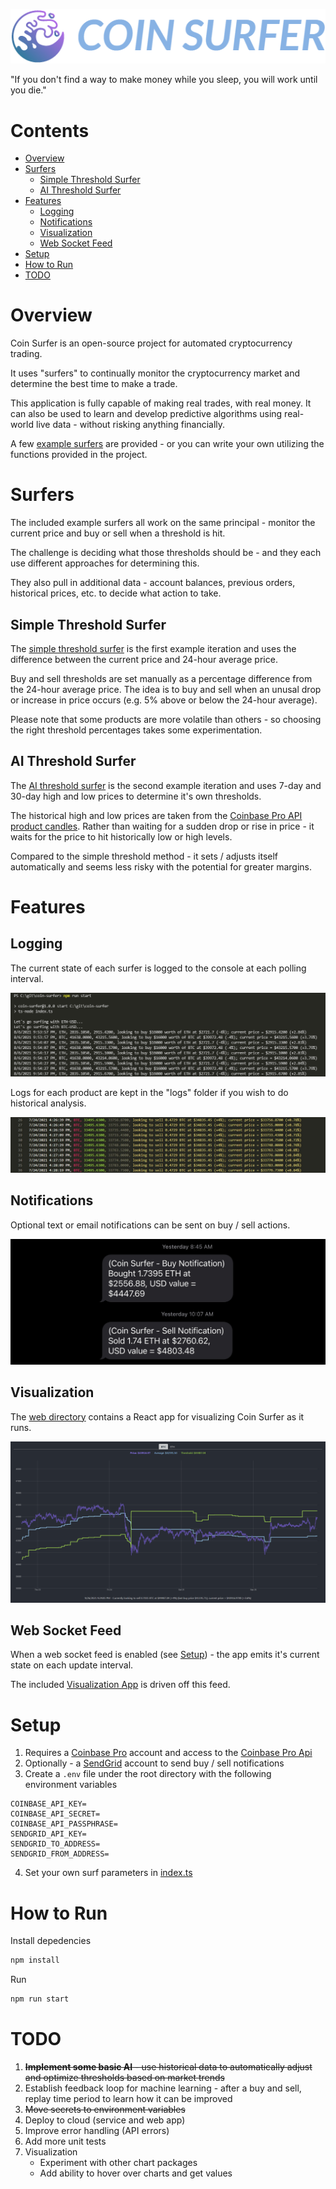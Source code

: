 ![logo](docs/images/logo.png)

"If you don't find a way to make money while you sleep, you will work until you die."

# Contents
- [Overview](#overview)
- [Surfers](#surfers)
    - [Simple Threshold Surfer](#simple-threshold-surfer)
    - [AI Threshold Surfer](#ai-threshold-surfer)   
- [Features](#features)
    - [Logging](#logging)
    - [Notifications](#notifications)
    - [Visualization](#visualization)
    - [Web Socket Feed](#web-socket-feed)
- [Setup](#setup)
- [How to Run](#how-to-run)
- [TODO](#todo)

# Overview

Coin Surfer is an open-source project for automated cryptocurrency trading. 

It uses "surfers" to continually monitor the cryptocurrency market and determine the best time to make a trade.

This application is fully capable of making real trades, with real money. It can also be used to learn and develop predictive algorithms using real-world live data - without risking anything financially. 

A few [example surfers](#surfers) are provided - or you can write your own utilizing the functions provided in the project.

# Surfers
The included example surfers all work on the same principal - monitor the current price and buy or sell when a threshold is hit.

The challenge is deciding what those thresholds should be - and they each use different approaches for determining this.

They also pull in additional data - account balances, previous orders, historical prices, etc. to decide what action to take.

## Simple Threshold Surfer
The [simple threshold surfer](https://github.com/husarms/coin-surfer/blob/master/surfers/simple-threshold.ts) is the first example iteration and uses the difference between the current price and 24-hour average price.

Buy and sell thresholds are set manually as a percentage difference from the 24-hour average price. The idea is to buy and sell when an unusal drop or increase in price occurs (e.g. 5% above or below the 24-hour average).

Please note that some products are more volatile than others - so choosing the right threshold percentages takes some experimentation.

## AI Threshold Surfer
The [AI threshold surfer](https://github.com/husarms/coin-surfer/blob/master/surfers/ai-threshold.ts) is the second example iteration and uses 7-day and 30-day high and low prices to determine it's own thresholds.

The historical high and low prices are taken from the [Coinbase Pro API product candles](https://docs.cloud.coinbase.com/exchange/reference/exchangerestapi_getproductcandles). Rather than waiting for a sudden drop or rise in price - it waits for the price to hit historically low or high levels.

Compared to the simple threshold method - it sets / adjusts itself automatically and seems less risky with the potential for greater margins.

# Features

## Logging

The current state of each surfer is logged to the console at each polling interval.

![log](docs/images/log.png)

Logs for each product are kept in the "logs" folder if you wish to do historical analysis.

![historical-log](docs/images/historical-log.jpg)

## Notifications
Optional text or email notifications can be sent on buy / sell actions.

![notification](docs/images/text-notification.jpg)

## Visualization
The [web directory](https://github.com/husarms/coin-surfer/tree/master/web) contains a React app for visualizing Coin Surfer as it runs.

![visualization](docs/images/visualization-2.png)

## Web Socket Feed
When a web socket feed is enabled (see [Setup](#setup)) - the app emits it's current state on each update interval.

The included [Visualization App](https://github.com/husarms/coin-surfer/tree/master/web) is driven off this feed.

# Setup
1. Requires a [Coinbase Pro](https://pro.coinbase.com) account and access to the [Coinbase Pro Api](https://docs.pro.coinbase.com/)
2. Optionally - a [SendGrid](https://sendgrid.com) account to send buy / sell notifications
3. Create a ```.env``` file under the root directory with the following environment variables
```
COINBASE_API_KEY=
COINBASE_API_SECRET=
COINBASE_API_PASSPHRASE=
SENDGRID_API_KEY=
SENDGRID_TO_ADDRESS=
SENDGRID_FROM_ADDRESS=
```
4. Set your own surf parameters in [index.ts](https://github.com/husarms/coin-surfer/blob/master/index.ts)

# How to Run
Install depedencies
```bash
npm install
```
Run 
```bash
npm run start
```

# TODO
1. ~~**Implement some basic AI** - use historical data to automatically adjust and optimize thresholds based on market trends~~
2. Establish feedback loop for machine learning - after a buy and sell, replay time period to learn how it can be improved
3. ~~Move secrets to environment variables~~
4. Deploy to cloud (service and web app)
5. Improve error handling (API errors)
6. Add more unit tests
7. Visualization
    - Experiment with other chart packages
    - Add ability to hover over charts and get values
